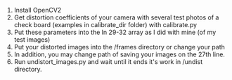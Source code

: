 1. Install OpenCV2
2. Get distortion coefficients of your camera with several test photos of a check board (examples in calibrate_dir folder) with calibrate.py
3. Put these parameters into the ln 29-32 array as I did with mine (of my test images)
4. Put your distorted images into the /frames directory or change your path 
5. In addition, you may change path of saving your images on the 27th line.
6. Run undistort_images.py and wait until it ends it's work in /undist directory.
